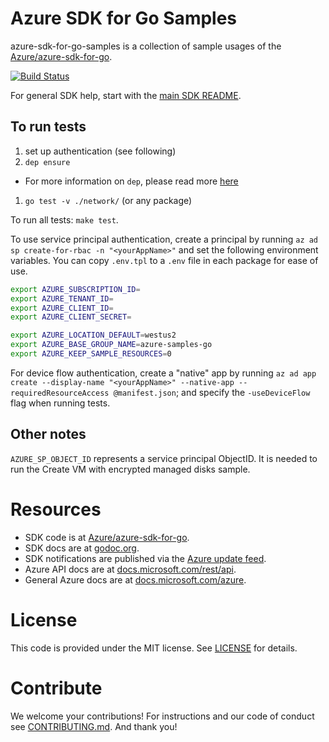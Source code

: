 # Azure SDK for Go Samples

azure-sdk-for-go-samples is a collection of sample usages of the
[Azure/azure-sdk-for-go][].

[![Build Status](https://travis-ci.org/Azure-Samples/azure-sdk-for-go-samples.svg?branch=master)](https://travis-ci.org/Azure-Samples/azure-sdk-for-go-samples)

For general SDK help, start with the [main SDK README][].

## To run tests

1. set up authentication (see following)
1. `dep ensure`
* For more information on `dep`, please read more [here](https://github.com/Azure/azure-sdk-for-go/blame/master/README.md#L41)
1. `go test -v ./network/` (or any package)

To run all tests: `make test`.

To use service principal authentication, create a principal by running `az ad
sp create-for-rbac -n "<yourAppName>"` and set the following environment
variables. You can copy `.env.tpl` to a `.env` file in each package for ease of use.

```bash
export AZURE_SUBSCRIPTION_ID=
export AZURE_TENANT_ID=
export AZURE_CLIENT_ID=
export AZURE_CLIENT_SECRET=

export AZURE_LOCATION_DEFAULT=westus2
export AZURE_BASE_GROUP_NAME=azure-samples-go
export AZURE_KEEP_SAMPLE_RESOURCES=0
```

For device flow authentication, create a "native" app by running `az ad app
create --display-name "<yourAppName>" --native-app --requiredResourceAccess
@manifest.json`; and specify the `-useDeviceFlow` flag when running tests.

## Other notes

`AZURE_SP_OBJECT_ID` represents a service principal ObjectID. It is needed to
run the Create VM with encrypted managed disks sample.

# Resources

- SDK code is at [Azure/azure-sdk-for-go][].
- SDK docs are at [godoc.org](https://godoc.org/github.com/Azure/azure-sdk-for-go/).
- SDK notifications are published via the [Azure update feed][].
- Azure API docs are at [docs.microsoft.com/rest/api](https://docs.microsoft.com/rest/api/).
- General Azure docs are at [docs.microsoft.com/azure](https://docs.microsoft.com/azure).

# License

This code is provided under the MIT license. See [LICENSE][] for details.

# Contribute

We welcome your contributions! For instructions and our code of conduct see [CONTRIBUTING.md][]. And thank you!

[main SDK README]: https://github.com/Azure/azure-sdk-for-go/blob/master/README.md
[Azure update feed]: https://azure.microsoft.com/updates/
[Azure/azure-sdk-for-go]: https://github.com/Azure/azure-sdk-for-go
[azure-cli]: https://github.com/Azure/azure-cli
[LICENSE]: ./LICENSE.md
[CONTRIBUTING.md]: ./CONTRIBUTING.md
